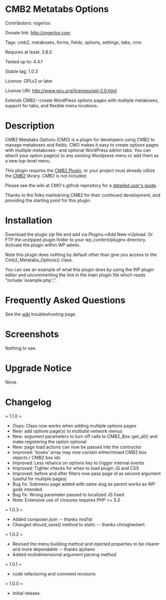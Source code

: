 # CMB2 Metatabs Options

Contributors: rogerlos

Donate link: http://rogerlos.com

Tags: cmb2, metaboxes, forms, fields, options, settings, tabs, cmo

Requires at least: 3.8.0

Tested up to: 4.4.1

Stable tag: 1.0.3

License: GPLv2 or later

License URI: http://www.gnu.org/licenses/gpl-2.0.html


Extends CMB2--create WordPress options pages with multiple metaboxes,
support for tabs, and flexible menu locations.

# Description

CMB2 Metatabs Options (CMO) is a plugin for developers using CMB2 to manage metaboxes and fields.
CMO makes it easy to create options pages with multiple metaboxes--and optional WordPress admin tabs.
You can attach your option page(s) to any existing Wordpress menu or add them as a new
top-level menu.

This plugin requires the [CMB2 Plugin](http://wordpress.org/plugins/cmb2/), or your project
must already utilize the [CMB2](https://github.com/WebDevStudios/CMB2) library. CMB2 is *not* included.

Please see the wiki at CMO's github repository for a
[detailed user's guide](https://github.com/rogerlos/cmb2-metatabs-options/wiki).

Thanks to the folks maintaining CMB2 for their continued development, and providing the
starting point for this plugin.

# Installation

Download the plugin zip file and add via Plugins->Add New->Upload. Or FTP the unzipped plugin folder to
your wp_content/plugins directory. Activate the plugin within WP admin.

Note this plugin does nothing by default other than give you access to the Cmb2_Metatabs_Options() class.

You can see an example of what this plugin does by using the WP plugin editor and uncommenting the line
in the main plugin file which reads "include 'example.php';".

# Frequently Asked Questions

See the [wiki](https://github.com/rogerlos/cmb2-metatabs-options/wiki/Troubleshooting) troubleshooting page.

# Screenshots

Nothing to see.

# Upgrade Notice

None.

# Changelog

= 1.1.0 =
* Oops: Class now works when adding multiple options pages
* New: add options page(s) to multisite network menus
* New: argument parameters to turn off calls to CMB2_Box::get_all() and make registering the option optional
* New: page load actions can now be passed into the contructor
* Improved: 'boxes' array may now contain either/mixed CMB2 box objects / CMB2 box ids
* Improved: Less reliance on options key to trigger internal events
* Improved: Tighter checks for when to load plugin JS and CSS
* Improved: before and after filters now pass page id as second argument (useful for multiple pages)
* Bug fix: Submenu page added with same slug as parent works as WP gods intended
* Bug fix: Wrong parameter passed to localized JS fixed
* Note: Extensive use of closures requires PHP >= 5.3

= 1.0.3 =
* Added composer.json -- thanks misfist 
* Changed should_save() method to static -- thanks chrisgherbert

= 1.0.2 =
* Revised the menu building method and injected properties to be clearer and more dependable -- thanks ajuliano
* Added multidimensional argument parsing method

= 1.0.1 =
* code refactoring and comment revisions

= 1.0.0 =
* Initial release.
